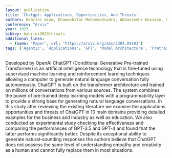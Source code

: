 ```yaml
---
layout: publication
title: 'Chatgpt: Applications, Opportunities, And Threats'
authors: Bahrini Aram, Khamoshifar Mohammadsadra, Abbasimehr Hossein, Riggs Robert J., Esmaeili Maryam, Majdabadkohne Rastin Mastali, Pasehvar Morteza
conference: "Arxiv"
year: 2023
bibkey: bahrini2023threats
additional_links:
  - {name: "Paper", url: "https://arxiv.org/abs/2304.09103"}
tags: ['Agentic', 'Applications', 'GPT', 'Model Architecture', 'Pretraining Methods', 'Reinforcement Learning', 'Transformer']
---
```

Developed by OpenAI ChatGPT (Conditional Generative Pre-trained Transformer) is an artificial intelligence technology that is fine-tuned using supervised machine learning and reinforcement learning techniques allowing a computer to generate natural language conversation fully autonomously. ChatGPT is built on the transformer architecture and trained on millions of conversations from various sources. The system combines the power of pre-trained deep learning models with a programmability layer to provide a strong base for generating natural language conversations. In this study after reviewing the existing literature we examine the applications opportunities and threats of ChatGPT in 10 main domains providing detailed examples for the business and industry as well as education. We also conducted an experimental study checking the effectiveness and comparing the performances of GPT-3.5 and GPT-4 and found that the latter performs significantly better. Despite its exceptional ability to generate natural-sounding responses the authors believe that ChatGPT does not possess the same level of understanding empathy and creativity as a human and cannot fully replace them in most situations.
